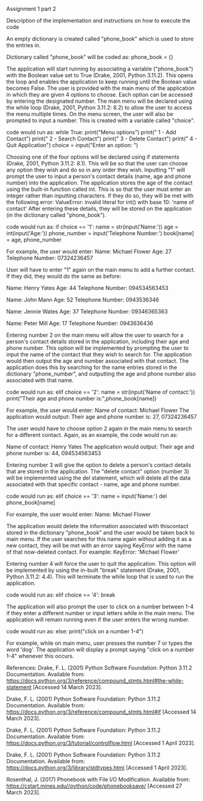 Assignment 1 part 2

Description of the implementation and instructions on how to execute the code

An empty dictionary is created called "phone_book" which is used to store the entries in.

Dictionary called "phone_book" will be coded as: 
phone_book = {}

The application will start running by associating a variable ("phone_book") with the Boolean value set to True (Drake, 2001, Python 3.11.2). This opens the loop and enables the application to keep running until the Boolean value becomes False. The user is provided with the main menu of the application in which they are given 4 options to choose. Each option can be accessed by entering the designated number. The main menu will be declared using the while loop (Drake, 2001, Python 3.11.2: 8.2) to allow the user to access the menu multiple times. On the menu screen, the user will also be prompted to input a number. This is created with a variable called "choice".

code would run as: 
while True: 
	print("Menu options") 
	print(" 1 - Add Contact") 
	print(" 2 - Search Contact") 
	print(" 3 - Delete Contact")
	print(" 4 - Quit Application") 
	choice = input("Enter an option: ")

Choosing one of the four options will be declared using if statements (Drake, 2001, Python 3.11.2: 8.1). This will be so that the user can choose any option they wish and do so in any order they wish. Inputting "1" will prompt the user to input a person's contact details (name, age and phone number) into the application. The application stores the age of the contact using the built-in function called int. This is so that the user must enter an integer rather than inputting characters. If they do so, they will be met with the following error:
ValueError: invalid literal for int() with base 10: 'name of contact'
After entering these details, they will be stored on the application (in the dictionary called "phone_book").

code would run as: 
	if choice == '1': 
		name = str(input('Name:'))
		age = int(input('Age:')) 
		phone_number = input('Telephone Number:')
		book[name] = age, phone_number

For example, the user would enter: 
Name: Michael Flower 
Age: 27
Telephone Number: 07324236457

User will have to enter "1" again on the main menu to add a further contact. If they did, they would do the same as before:

Name: Henry Yates 
Age: 44 
Telephone Number: 094534563453

Name: John Mann 
Age: 52 
Telephone Number: 0943536346

Name: Jennie Wates 
Age: 37 
Telephone Number: 09346365363

Name: Peter Mill 
Age: 17 
Telephone Number: 0943636436

Entering number 2 on the main menu will allow the user to search for a person's contact details stored in the application, including their age and phone number. This option will be implemented by prompting the user to input the name of the contact that they wish to search for. The application would then output the age and number associated with that contact. The application does this by searching for the name entries stored in the dictionary "phone_number", and outputting the age and phone number also associated with that name.

code would run as: 
elif choice == '2':
	name = str(input('Name of contact:'))
	print("Their age and phone number is:",phone_book[name])

For example, the user would enter: 
Name of contact: Michael Flower 
The application would output: 
Their age and phone number is: 27, 07324236457

The user would have to choose option 2 again in the main menu to search for a different contact. Again, as an example, the code would run as:

Name of contact: Henry Yates 
The application would output: 
Their age and phone number is: 44, 094534563453

Entering number 3 will give the option to delete a person's contact details that are stored in the application. The "delete contact" option (number 3) will be implemented using the del statement, which will delete all the data associated with that specific contact - name, age and phone number.

code would run as: 
elif choice == '3': 
	name = input('Name:') 
	del phone_book[name]

For example, the user would enter: 
Name: Michael Flower

The application would delete the information associated with thiscontact stored in the dictionary "phone_book" and the user would be taken back to main menu. If the user searches for this name again without adding it as a new contact, they will be met with an error saying KeyError with the name of that now-deleted contact. For example:
KeyError: 'Michael Flower'


Entering number 4 will force the user to quit the application. This option will be implemented by using the in-built "break" statement (Drake, 2001, Python 3.11.2: 4.4). This will terminate the while loop that is used to run the application.

code would run as: 
elif choice == '4': 
	break

The application will also prompt the user to click on a number between 1-4 if they enter a different number or input letters while in the main menu. The application will remain running even if the user enters the wrong number.

code would run as: 
	else: 
		print("click on a number 1-4")


For example, while on main menu, user presses the number 7 or types the word 'dog'. The application will display a prompt saying "click on a number 1-4" whenever this occurs.








References:
Drake, F. L. (2001) Python Software Foundation: Python 3.11.2 Documentation. Available from: https://docs.python.org/3/reference/compound_stmts.html#the-while-statement [Accessed 14 March 2023].

Drake, F. L. (2001) Python Software Foundation: Python 3.11.2 Documentation. Available from: https://docs.python.org/3/reference/compound_stmts.html#if [Accessed 14 March 2023].

Drake, F. L. (2001) Python Software Foundation: Python 3.11.2 Documentation. Available from: https://docs.python.org/3/tutorial/controlflow.html [Accessed 1 April 2023].

Drake, F. L. (2001) Python Software Foundation: Python 3.11.2 Documentation. Available from: https://docs.python.org/3/library/stdtypes.html [Accessed 1 April 2023].

Rosenthal, J. (2017) Phonebook with File I/O Modification. Available from: https://cstart.mines.edu//python/code/phonebooksave/ [Accessed 27 March 2023].

